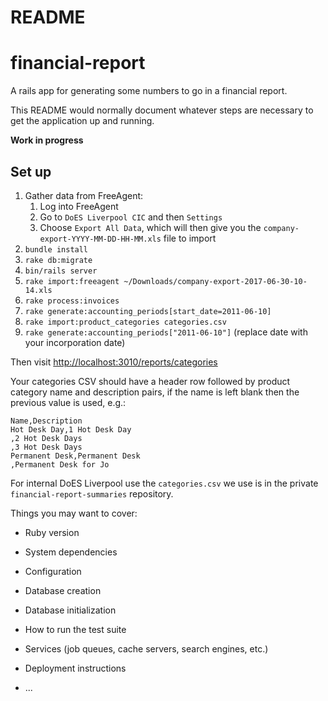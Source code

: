 # README

# financial-report
A rails app for generating some numbers to go in a financial report.

This README would normally document whatever steps are necessary to get the
application up and running.

**Work in progress** 

## Set up

1. Gather data from FreeAgent:
   1. Log into FreeAgent
   1. Go to `DoES Liverpool CIC` and then `Settings`
   1. Choose `Export All Data`, which will then give you the `company-export-YYYY-MM-DD-HH-MM.xls` file to import
1. `bundle install`
1. `rake db:migrate`
1. `bin/rails server`
1. `rake import:freeagent ~/Downloads/company-export-2017-06-30-10-14.xls`
1. `rake process:invoices`
1. `rake generate:accounting_periods[start_date=2011-06-10]`
1. `rake import:product_categories categories.csv`
1. `rake generate:accounting_periods["2011-06-10"]` (replace date with your incorporation date)

Then visit [http://localhost:3010/reports/categories](http://localhost:3010/reports/categories)


Your categories CSV should have a header row followed by product category name and description pairs, if the name is left blank then the previous value is used, e.g.:

```
Name,Description
Hot Desk Day,1 Hot Desk Day
,2 Hot Desk Days
,3 Hot Desk Days
Permanent Desk,Permanent Desk
,Permanent Desk for Jo
```

For internal DoES Liverpool use the `categories.csv` we use is in the private `financial-report-summaries` repository.


Things you may want to cover:

* Ruby version

* System dependencies

* Configuration

* Database creation

* Database initialization

* How to run the test suite

* Services (job queues, cache servers, search engines, etc.)

* Deployment instructions

* ...
